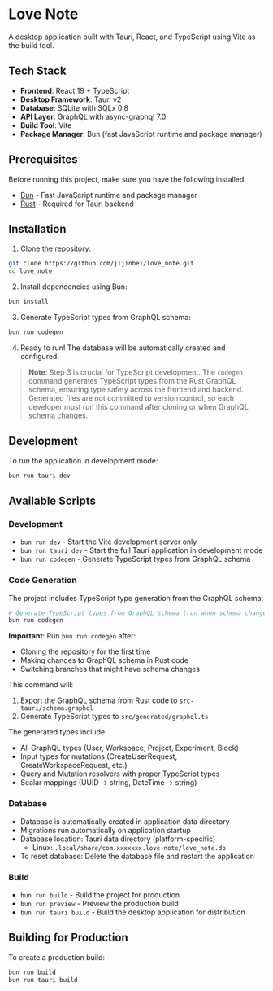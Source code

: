 # Love Note

A desktop application built with Tauri, React, and TypeScript using Vite as the build tool.

## Tech Stack

- **Frontend**: React 19 + TypeScript
- **Desktop Framework**: Tauri v2
- **Database**: SQLite with SQLx 0.8
- **API Layer**: GraphQL with async-graphql 7.0
- **Build Tool**: Vite
- **Package Manager**: Bun (fast JavaScript runtime and package manager)

## Prerequisites

Before running this project, make sure you have the following installed:

- [Bun](https://bun.sh/) - Fast JavaScript runtime and package manager
- [Rust](https://rustup.rs/) - Required for Tauri backend

## Installation

1. Clone the repository:
```bash
git clone https://github.com/jijinbei/love_note.git
cd love_note
```

2. Install dependencies using Bun:
```bash
bun install
```

3. Generate TypeScript types from GraphQL schema:
```bash
bun run codegen
```

4. Ready to run! The database will be automatically created and configured.

> **Note**: Step 3 is crucial for TypeScript development. The `codegen` command generates TypeScript types from the Rust GraphQL schema, ensuring type safety across the frontend and backend. Generated files are not committed to version control, so each developer must run this command after cloning or when GraphQL schema changes.

## Development

To run the application in development mode:

```bash
bun run tauri dev
```

## Available Scripts

### Development
- `bun run dev` - Start the Vite development server only
- `bun run tauri dev` - Start the full Tauri application in development mode
- `bun run codegen` - Generate TypeScript types from GraphQL schema

### Code Generation
The project includes TypeScript type generation from the GraphQL schema:

```bash
# Generate TypeScript types from GraphQL schema (run when schema changes)
bun run codegen
```

**Important**: Run `bun run codegen` after:
- Cloning the repository for the first time
- Making changes to GraphQL schema in Rust code
- Switching branches that might have schema changes

This command will:
1. Export the GraphQL schema from Rust code to `src-tauri/schema.graphql`
2. Generate TypeScript types to `src/generated/graphql.ts`

The generated types include:
- All GraphQL types (User, Workspace, Project, Experiment, Block)
- Input types for mutations (CreateUserRequest, CreateWorkspaceRequest, etc.)
- Query and Mutation resolvers with proper TypeScript types
- Scalar mappings (UUID -> string, DateTime -> string)

### Database
- Database is automatically created in application data directory
- Migrations run automatically on application startup
- Database location: Tauri data directory (platform-specific)
  - Linux: `.local/share/com.xxxxxxx.love-note/love_note.db`
- To reset database: Delete the database file and restart the application

### Build
- `bun run build` - Build the project for production
- `bun run preview` - Preview the production build
- `bun run tauri build` - Build the desktop application for distribution

## Building for Production

To create a production build:

```bash
bun run build
bun run tauri build
```
